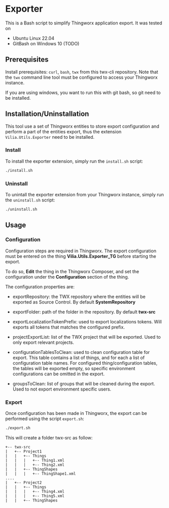 # Exporter

This is a Bash script to simplify Thingworx application export. It
was tested on

- Ubuntu Linux 22.04
- GitBash on Windows 10 (TODO)

## Prerequisites

Install prerequisites: `curl`, `bash`, `twx` from this twx-cli repository.
Note that the `twx` command line tool must be configured to access your Thingworx instance.

If you are using windows, you want to run this with git bash, so git need to be installed.

## Installation/Uninstallation

This tool use a set of Thingworx entities to store export configuration and perform a part of the entities 
export, thus the extension `Vilia.Utils.Exporter` need to be installed.

### Install

To install the exporter extension, simply run the `install.sh` script:

```bash
./install.sh
```

### Uninstall

To unintall the exporter extension from your Thingworx instance, simply run the `uninstall.sh` script:

```bash
./uninstall.sh
```

## Usage

### Configuration

Configuration steps are required in Thingworx. The export configuration must be entered on the
thing **Vilia.Utils.Exporter_TG** before starting the export.

To do so, **Edit** the thing in the Thingworx Composer, and set the configuration under the
**Configuration** section of the thing.

The configuration properties are:

- exportRepository: the TWX repository where the entities will be exported as Source Control.
By default **SystemRepository**

- exportFolder: path of the folder in the repository. By default **twx-src**

- exportLocalizationTokenPrefix: used to export localizations tokens. Will exports all tokens that matches
the configured prefix.

- projectExportList: list of the TWX project that will be exported. Used to only export relevant projects.

- configurationTablesToClean: used to clean configuration table for export. This table contains a list of
things, and for each a list of configuration table names. For configured thing/configuration tables, the 
tables will be exported empty, so specific environment configurations can be omitted in the export.

- groupsToClean: list of groups that will be cleaned during the export. Used to not export environment
specific users.

### Export

Once configuration has been made in Thingworx, the export can be performed using the script `export.sh`:

```bash
./export.sh
```

This will create a folder twx-src as follow:

```
+-- twx-src
|   +-- Project1
|   |   +-- Things
|   |   |   +-- Thing1.xml   
|   |   |   +-- Thing2.xml 
|   |   +-- ThingShapes
|   |   |   +-- ThingShape1.xml 
....
|   +-- Project2
|   |   +-- Things
|   |   |   +-- Thing4.xml   
|   |   |   +-- Thing5.xml 
|   |   +-- ThingShapes
```